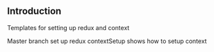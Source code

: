 ## Introduction

Templates for setting up redux and context

Master branch set up redux
contextSetup shows how to setup context
